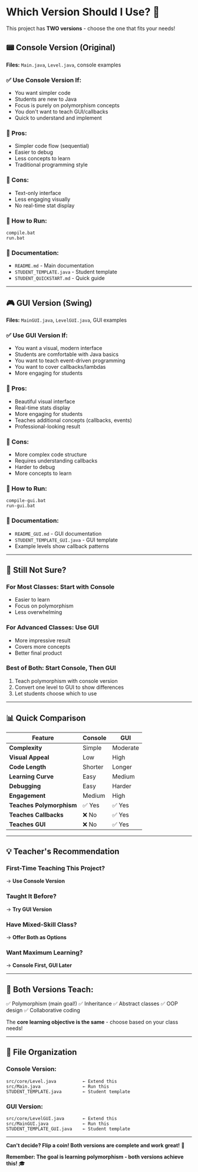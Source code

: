 # Which Version Should I Use? 🤔

This project has **TWO versions** - choose the one that fits your needs!

## 📟 Console Version (Original)

**Files:** `Main.java`, `Level.java`, console examples

### ✅ Use Console Version If:
- You want simpler code
- Students are new to Java
- Focus is purely on polymorphism concepts
- You don't want to teach GUI/callbacks
- Quick to understand and implement

### 📝 Pros:
- Simpler code flow (sequential)
- Easier to debug
- Less concepts to learn
- Traditional programming style

### 📝 Cons:
- Text-only interface
- Less engaging visually
- No real-time stat display

### 🚀 How to Run:
```
compile.bat
run.bat
```

### 📖 Documentation:
- `README.md` - Main documentation
- `STUDENT_TEMPLATE.java` - Student template
- `STUDENT_QUICKSTART.md` - Quick guide

---

## 🎮 GUI Version (Swing)

**Files:** `MainGUI.java`, `LevelGUI.java`, GUI examples

### ✅ Use GUI Version If:
- You want a visual, modern interface
- Students are comfortable with Java basics
- You want to teach event-driven programming
- You want to cover callbacks/lambdas
- More engaging for students

### 📝 Pros:
- Beautiful visual interface
- Real-time stats display
- More engaging for students
- Teaches additional concepts (callbacks, events)
- Professional-looking result

### 📝 Cons:
- More complex code structure
- Requires understanding callbacks
- Harder to debug
- More concepts to learn

### 🚀 How to Run:
```
compile-gui.bat
run-gui.bat
```

### 📖 Documentation:
- `README_GUI.md` - GUI documentation
- `STUDENT_TEMPLATE_GUI.java` - GUI template
- Example levels show callback patterns

---

## 🤷 Still Not Sure?

### For Most Classes: **Start with Console**
- Easier to learn
- Focus on polymorphism
- Less overwhelming

### For Advanced Classes: **Use GUI**
- More impressive result
- Covers more concepts
- Better final product

### Best of Both: **Start Console, Then GUI**
1. Teach polymorphism with console version
2. Convert one level to GUI to show differences
3. Let students choose which to use

---

## 📊 Quick Comparison

| Feature | Console | GUI |
|---------|---------|-----|
| **Complexity** | Simple | Moderate |
| **Visual Appeal** | Low | High |
| **Code Length** | Shorter | Longer |
| **Learning Curve** | Easy | Medium |
| **Debugging** | Easy | Harder |
| **Engagement** | Medium | High |
| **Teaches Polymorphism** | ✅ Yes | ✅ Yes |
| **Teaches Callbacks** | ❌ No | ✅ Yes |
| **Teaches GUI** | ❌ No | ✅ Yes |

---

## 💡 Teacher's Recommendation

### First-Time Teaching This Project?
→ **Use Console Version**

### Taught It Before?
→ **Try GUI Version**

### Have Mixed-Skill Class?
→ **Offer Both as Options**

### Want Maximum Learning?
→ **Console First, GUI Later**

---

## 🎯 Both Versions Teach:

✅ Polymorphism (main goal!)
✅ Inheritance
✅ Abstract classes
✅ OOP design
✅ Collaborative coding

The **core learning objective is the same** - choose based on your class needs!

---

## 📁 File Organization

### Console Version:
```
src/core/Level.java          ← Extend this
src/Main.java                ← Run this
STUDENT_TEMPLATE.java        ← Student template
```

### GUI Version:
```
src/core/LevelGUI.java       ← Extend this
src/MainGUI.java             ← Run this
STUDENT_TEMPLATE_GUI.java    ← Student template
```

---

**Can't decide? Flip a coin! Both versions are complete and work great!** 🎲

**Remember: The goal is learning polymorphism - both versions achieve this!** 🎓
